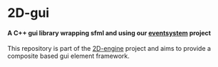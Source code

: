 # 2D-gui

#### A C++ gui library wrapping sfml and using our [eventsystem][1] project

This repository is part of the [2D-engine][2] project and aims to provide a
composite based gui element framework.

[1]: https://github.com/firecoders/eventsystem
[2]: https://github.com/firecoders/2D-engine

